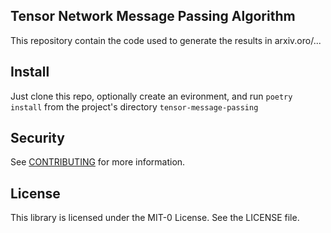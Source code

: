## Tensor Network Message Passing Algorithm

This repository contain the code used to generate the results in arxiv.oro/...

## Install

Just clone this repo, optionally create an evironment, and run `poetry install` from the project's directory `tensor-message-passing`
 

## Security

See [CONTRIBUTING](CONTRIBUTING.md#security-issue-notifications) for more information.

## License

This library is licensed under the MIT-0 License. See the LICENSE file.
